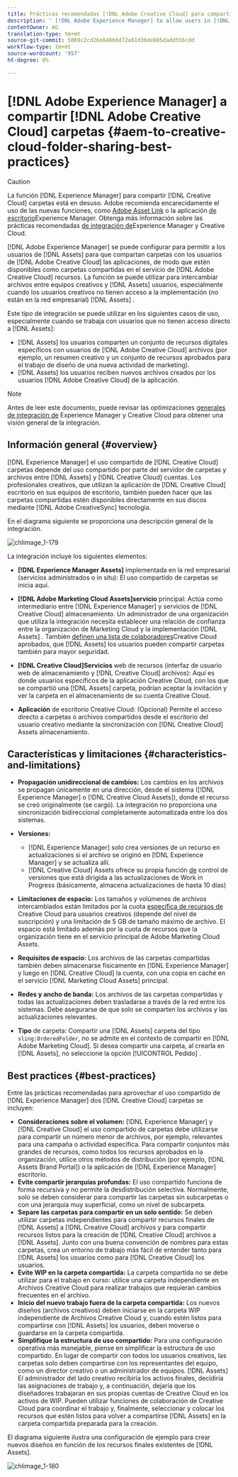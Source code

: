 ```yaml
---
title: Prácticas recomendadas [!DNL Adobe Creative Cloud] para compartir carpetas
description: ' [!DNL Adobe Experience Manager] to allow users in [!DNL Experience Manager Assets] Configure el intercambio de carpetas con usuarios de Adobe Creative Cloud (CC).'
contentOwner: AG
translation-type: tm+mt
source-git-commit: 5069c2cd26e84866d72a61d36de085dadd556cdd
workflow-type: tm+mt
source-wordcount: '957'
ht-degree: 0%

---
```



# [!DNL Adobe Experience Manager] a compartir [!DNL Adobe Creative Cloud] carpetas {#aem-to-creative-cloud-folder-sharing-best-practices}

>[!CAUTION]
>
>La función [!DNL Experience Manager] para compartir [!DNL Creative Cloud] carpetas está en desuso. Adobe recomienda encarecidamente el uso de las nuevas funciones, como [Adobe Asset Link](https://helpx.adobe.com/es/enterprise/using/adobe-asset-link.html) o la aplicación [de escritorio](https://docs.adobe.com/content/help/en/experience-manager-desktop-app/using/using.html)Experience Manager. Obtenga más información sobre las prácticas recomendadas [de integración de](/help/assets/aem-cc-integration-best-practices.md)Experience Manager y Creative Cloud.

[!DNL Adobe Experience Manager] se puede configurar para permitir a los usuarios de [!DNL Assets] para que compartan carpetas con los usuarios de [!DNL Adobe Creative Cloud] las aplicaciones, de modo que estén disponibles como carpetas compartidas en el servicio de [!DNL Adobe Creative Cloud] recursos. La función se puede utilizar para intercambiar archivos entre equipos creativos y [!DNL Assets] usuarios, especialmente cuando los usuarios creativos no tienen acceso a la implementación (no están en la red empresarial) [!DNL Assets] .

Este tipo de integración se puede utilizar en los siguientes casos de uso, especialmente cuando se trabaja con usuarios que no tienen acceso directo a [!DNL Assets]:

* [!DNL Assets] los usuarios comparten un conjunto de recursos digitales específicos con usuarios de [!DNL Adobe Creative Cloud] archivos (por ejemplo, un resumen creativo y un conjunto de recursos aprobados para el trabajo de diseño de una nueva actividad de marketing).
* [!DNL Assets] los usuarios reciben nuevos archivos creados por los usuarios [!DNL Adobe Creative Cloud] de la aplicación.

>[!NOTE]
>
>Antes de leer este documento, puede revisar las optimizaciones [generales de integración de](/help/assets/aem-cc-integration-best-practices.md) Experience Manager y Creative Cloud para obtener una visión general de la integración.

## Información general {#overview}

[!DNL Experience Manager] el uso compartido de [!DNL Creative Cloud] carpetas depende del uso compartido por parte del servidor de carpetas y archivos entre [!DNL Assets] y [!DNL Creative Cloud] cuentas. Los profesionales creativos, que utilizan la aplicación de [!DNL Creative Cloud] escritorio en sus equipos de escritorio, también pueden hacer que las carpetas compartidas estén disponibles directamente en sus discos mediante [!DNL Adobe CreativeSync] tecnología.

En el diagrama siguiente se proporciona una descripción general de la integración.

![chlimage_1-179](assets/chlimage_1-406.png)

La integración incluye los siguientes elementos:

* **[!DNL Experience Manager Assets]** implementada en la red empresarial (servicios administrados o in situ): El uso compartido de carpetas se inicia aquí.
* **[!DNL Adobe Marketing Cloud Assets]servicio** principal: Actúa como intermediario entre [!DNL Experience Manager] y servicios de [!DNL Creative Cloud] almacenamiento. Un administrador de una organización que utiliza la integración necesita establecer una relación de confianza entre la organización de Marketing Cloud y la implementación [!DNL Assets] . También [definen una lista de colaboradores](https://docs.adobe.com/content/help/en/core-services/interface/assets/t-admin-add-cc-user.html)Creative Cloud aprobados, que [!DNL Assets] los usuarios pueden compartir carpetas también para mayor seguridad.

* **[!DNL Creative Cloud]Servicios** web de recursos (interfaz de usuario web de almacenamiento y [!DNL Creative Cloud] archivos): Aquí es donde usuarios específicos de la aplicación Creative Cloud, con los que se compartió una [!DNL Assets] carpeta, podrían aceptar la invitación y ver la carpeta en el almacenamiento de su cuenta Creative Cloud.
* **Aplicación** de escritorio Creative Cloud: (Opcional) Permite el acceso directo a carpetas o archivos compartidos desde el escritorio del usuario creativo mediante la sincronización con [!DNL Creative Cloud] Assets almacenamiento.

## Características y limitaciones {#characteristics-and-limitations}

* **Propagación unidireccional de cambios:** Los cambios en los archivos se propagan únicamente en una dirección, desde el sistema ([!DNL Experience Manager] o [!DNL Creative Cloud Assets]), donde el recurso se creó originalmente (se cargó). La integración no proporciona una sincronización bidireccional completamente automatizada entre los dos sistemas.
* **Versiones:**

   * [!DNL Experience Manager] solo crea versiones de un recurso en actualizaciones si el archivo se originó en [!DNL Experience Manager] y se actualiza allí.
   * [!DNL Creative Cloud] Assets ofrece su propia función [de](https://helpx.adobe.com/creative-cloud/help/versioning-faq.html) control de versiones que está dirigida a las actualizaciones de Work in Progress (básicamente, almacena actualizaciones de hasta 10 días)

* **Limitaciones de espacio:** Los tamaños y volúmenes de archivos intercambiados están limitados por la cuota [específica de recursos de](https://helpx.adobe.com/creative-cloud/kb/file-storage-quota.html) Creative Cloud para usuarios creativos (depende del nivel de suscripción) y una limitación de 5 GB de tamaño máximo de archivo. El espacio está limitado además por la cuota de recursos que la organización tiene en el servicio principal de Adobe Marketing Cloud Assets.

* **Requisitos de espacio:** Los archivos de las carpetas compartidas también deben almacenarse físicamente en [!DNL Experience Manager] y luego en [!DNL Creative Cloud] la cuenta, con una copia en caché en el servicio [!DNL Marketing Cloud Assets] principal.
* **Redes y ancho de banda:** Los archivos de las carpetas compartidas y todas las actualizaciones deben trasladarse a través de la red entre los sistemas. Debe asegurarse de que solo se comparten los archivos y las actualizaciones relevantes.
* **Tipo** de carpeta: Compartir una [!DNL Assets] carpeta del tipo `sling:OrderedFolder`, no se admite en el contexto de compartir en [!DNL Adobe Marketing Cloud]. Si desea compartir una carpeta, al crearla en [!DNL Assets], no seleccione la opción [!UICONTROL Pedido] .

## Best practices {#best-practices}

Entre las prácticas recomendadas para aprovechar el uso compartido de [!DNL Experience Manager] dos [!DNL Creative Cloud] carpetas se incluyen:

* **Consideraciones sobre el volumen:** [!DNL Experience Manager] y [!DNL Creative Cloud] el uso compartido de carpetas debe utilizarse para compartir un número menor de archivos, por ejemplo, relevantes para una campaña o actividad específica. Para compartir conjuntos más grandes de recursos, como todos los recursos aprobados en la organización, utilice otros métodos de distribución (por ejemplo, [!DNL Assets Brand Portal]) o la aplicación de [!DNL Experience Manager] escritorio.
* **Evite compartir jerarquías profundas:** El uso compartido funciona de forma recursiva y no permite la desdistribución selectiva. Normalmente, solo se deben considerar para compartir las carpetas sin subcarpetas o con una jerarquía muy superficial, como un nivel de subcarpeta.
* **Separe las carpetas para compartir en un solo sentido:** Se deben utilizar carpetas independientes para compartir recursos finales de [!DNL Assets] a [!DNL Creative Cloud] archivos y para compartir recursos listos para la creación de [!DNL Creative Cloud] archivos a [!DNL Assets]. Junto con una buena convención de nombres para estas carpetas, crea un entorno de trabajo más fácil de entender tanto para [!DNL Assets] los usuarios como para [!DNL Creative Cloud] los usuarios.
* **Evite WIP en la carpeta compartida:** La carpeta compartida no se debe utilizar para el trabajo en curso: utilice una carpeta independiente en Archivos Creative Cloud para realizar trabajos que requieran cambios frecuentes en el archivo.
* **Inicio del nuevo trabajo fuera de la carpeta compartida:** Los nuevos diseños (archivos creativos) deben iniciarse en la carpeta WIP independiente de Archivos Creative Cloud y, cuando estén listos para compartirse con [!DNL Assets] los usuarios, deben moverse o guardarse en la carpeta compartida.
* **Simplifique la estructura de uso compartido:** Para una configuración operativa más manejable, piense en simplificar la estructura de uso compartido. En lugar de compartir con todos los usuarios creativos, las carpetas solo deben compartirse con los representantes del equipo, como un director creativo o un administrador de equipos. [!DNL Assets] El administrador del lado creativo recibiría los activos finales, decidiría las asignaciones de trabajo y, a continuación, dejaría que los diseñadores trabajaran en sus propias cuentas de Creative Cloud en los activos de WIP. Pueden utilizar funciones de colaboración de Creative Cloud para coordinar el trabajo y, finalmente, seleccionar y colocar los recursos que estén listos para volver a compartirse [!DNL Assets] en la carpeta compartida preparada para la creación.

El diagrama siguiente ilustra una configuración de ejemplo para crear nuevos diseños en función de los recursos finales existentes de [!DNL Assets].

![chlimage_1-180](assets/chlimage_1-407.png)

